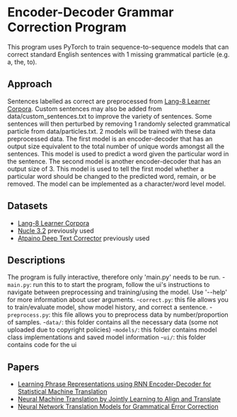 # Encoder-Decoder Grammar Correction Program

This program uses PyTorch to train sequence-to-sequence models that can correct standard English sentences with 1 missing grammatical particle (e.g. a, the, to).

## Approach
Sentences labelled as correct are preprocessed from [Lang-8 Learner Corpora](http://cl.naist.jp/nldata/lang-8/). Custom sentences may also be added from data/custom_sentences.txt to improve the variety of sentences. Some sentences will then perturbed by removing 1 randomly selected grammatical particle from data/particles.txt. 2 models will be trained with these data preprocessed data. The first model is an encoder-decoder that has an output size equivalent to the total number of unique words amongst all the sentences. This model is used to predict a word given the particular word in the sentence. The second model is another encoder-decoder that has an output size of 3. This model is used to tell the first model whether a particular word should be changed to the predicted word, remain, or be removed. The model can be implemented as a character/word level model.

## Datasets
- [Lang-8 Learner Corpora](http://cl.naist.jp/nldata/lang-8/)
- [Nucle 3.2](http://www.comp.nus.edu.sg/~nlp/conll14st.html) previously used
- [Atpaino Deep Text Corrector](https://github.com/atpaino/deep-text-corrector) previously used

## Descriptions
The program is fully interactive, therefore only 'main.py' needs to be run. 
-`main.py`: run this to to start the program, follow the ui's instructions to navigate between preprocessing and training/using the model. Use '--help' for more information about user arguments.
-`correct.py`: this file allows you to train/evaluate model, show model history, and correct a sentence.
-`preprocess.py`: this file allows you to preprocess data by number/proportion of samples.
-`data/`: this folder contains all the necessary data (some not uploaded due to copyright policies)
-`models/`: this folder contains model class implementations and saved model information
-`ui/`: this folder contains code for the ui

## Papers
- [Learning Phrase Representations using RNN Encoder-Decoder for Statistical Machine Translation](https://arxiv.org/pdf/1406.1078.pdf)
- [Neural Machine Translation by Jointly Learning to Align and Translate](https://arxiv.org/pdf/1409.0473.pdf)
- [Neural Network Translation Models for Grammatical Error Correction](https://arxiv.org/pdf/1606.00189.pdf)
